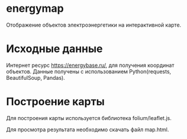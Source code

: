 # energymap
Отображение объектов электроэнергетики на интерактивной карте.
# Исходные данные
Интернет ресурс https://energybase.ru/, для получения координат объектов.
Данные получены с использованием Python(requests, BeautifulSoup, Pandas).
# Построение карты
Для построения карты используется библиотека folium/leaflet.js.

Для просмотра результата необходимо скачать файл map.html.
